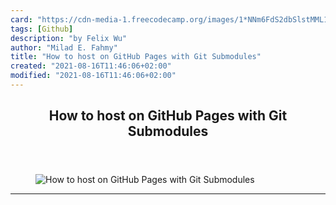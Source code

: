 ```yaml
---
card: "https://cdn-media-1.freecodecamp.org/images/1*NNm6FdS2dbSlstMML1yduw.png"
tags: [Github]
description: "by Felix Wu"
author: "Milad E. Fahmy"
title: "How to host on GitHub Pages with Git Submodules"
created: "2021-08-16T11:46:06+02:00"
modified: "2021-08-16T11:46:06+02:00"
---
```

<div class="site-wrapper">
<main id="site-main" class="site-main outer">
<div class="inner">
<article class="post-full post tag-github tag-tech tag-programming tag-open-source tag-technology ">
<header class="post-full-header">
<h1 class="post-full-title">How to host on GitHub Pages with Git Submodules</h1>
</header>
<figure class="post-full-image">
<picture>
<source media="(max-width: 700px)" sizes="1px" srcset="data:image/gif;base64,R0lGODlhAQABAIAAAAAAAP///yH5BAEAAAAALAAAAAABAAEAAAIBRAA7 1w">
<source media="(min-width: 701px)" sizes="(max-width: 800px) 400px,
(max-width: 1170px) 700px,
1400px" srcset="https://cdn-media-1.freecodecamp.org/images/1*NNm6FdS2dbSlstMML1yduw.png 300w,
https://cdn-media-1.freecodecamp.org/images/1*NNm6FdS2dbSlstMML1yduw.png 600w,
https://cdn-media-1.freecodecamp.org/images/1*NNm6FdS2dbSlstMML1yduw.png 1000w,
https://cdn-media-1.freecodecamp.org/images/1*NNm6FdS2dbSlstMML1yduw.png 2000w">
<img onerror="this.style.display='none'" src="https://cdn-media-1.freecodecamp.org/images/1*NNm6FdS2dbSlstMML1yduw.png" alt="How to host on GitHub Pages with Git Submodules">
</picture>
</figure>
<section class="post-full-content">
<div class="post-content medium-migrated-article">
</div>
<hr>
</section>
</article>
</div>
</main>
</div>
<!-- Google Tag Manager (noscript) -->
<!-- End Google Tag Manager (noscript) -->
